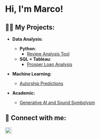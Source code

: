 <h1>Hi, I'm Marco!</h1>
<h2>👨‍💻 My Projects:</h2>

- <b>Data Analysis:</b>
  - <b>Python</b>:
    - [Review Analysis Tool](https://github.com/Braga19/INSIGHTS)
  - <b>SQL + Tableau</b>:
    - [Prosper Loan Analysis](https://github.com/Braga19/ProsperLoan)
 
- <b> Machine Learning: </b>
  - [Autorship Predictions](https://github.com/Braga19/Autorship_Predictions)

- <b>Academic:</b>
  - [Generative AI and Sound Symbolysm](https://github.com/Braga19/ClipSoundSymbolism)
  

<h2> 🤳 Connect with me:</h2>


[<img align="left" alt="Marco Bragoni | LinkedIn" width="22px" src="https://cdn.jsdelivr.net/npm/simple-icons@v3/icons/linkedin.svg" />][linkedin]

[linkedin]: https://www.linkedin.com/in/marco-bragoni/

<!--


